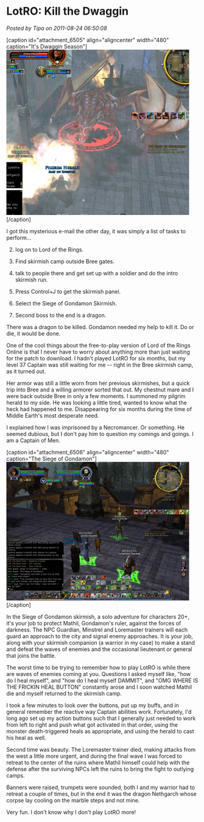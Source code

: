 # LotRO: Kill the Dwaggin

*Posted by Tipa on 2011-08-24 06:50:08*

[caption id="attachment\_6505" align="aligncenter" width="480" caption="It's Dwaggin Season"][![](../uploads/2011/08/lotroclient-2011-08-24-01-05-21-21-480x433.jpg "It's Dwaggin Season")](../uploads/2011/08/lotroclient-2011-08-24-01-05-21-21.jpg)[/caption]

I got this mysterious e-mail the other day, it was simply a list of tasks to perform...


 2. log on to Lord of the Rings.


 4. Find skirmish camp outside Bree gates.


 6. talk to people there and get set up with a soldier and do the intro
skirmish run.


 8. Press Control+J to get the skirmish panel.


 10. Select the Siege of Gondamon Skirmish.


 12. Second boss to the end is a dragon.




There was a dragon to be killed. Gondamon needed my help to kill it. Do or die, it would be done.

One of the cool things about the free-to-play version of Lord of the Rings Online is that I never have to worry about anything more than just waiting for the patch to download. I hadn't played LotRO for six months, but my level 37 Captain was still waiting for me -- right in the Bree skirmish camp, as it turned out.

Her armor was still a little worn from her previous skirmishes, but a quick trip into Bree and a willing armorer sorted that out. My chestnut mare and I were back outside Bree in only a few moments. I summoned my pilgrim herald to my side. He was looking a little tired, wanted to know what the heck had happened to me. Disappearing for six months during the time of Middle Earth's most desperate need.

I explained how I was imprisoned by a Necromancer. Or something. He seemed dubious, but I don't pay him to question my comings and goings. I am a Captain of Men.

[caption id="attachment\_6506" align="aligncenter" width="480" caption="The Siege of Gondamon"][![](../uploads/2011/08/lotroclient-2011-08-24-00-40-00-85-480x363.jpg "The Siege of Gondamon")](../uploads/2011/08/lotroclient-2011-08-24-00-40-00-85.jpg)[/caption]

In the Siege of Gondamon skirmish, a solo adventure for characters 20+, it's your job to protect Mathil, Gondamon's ruler, against the forces of darkness. The NPC Guardian, Minstrel and Loremaster trainers will each guard an approach to the city and signal enemy approaches. It is your job, along with your skirmish companion (a warrior in my case) to make a stand and defeat the waves of enemies and the occasional lieutenant or general that joins the battle.

The worst time to be trying to remember how to play LotRO is while there are waves of enemies coming at you. Questions I asked myself like, "how do I heal myself", and "how do I heal myself DAMMIT", and "OMG WHERE IS THE FRICKIN HEAL BUTTON" constantly arose and I soon watched Mathil die and myself returned to the skirmish camp.

I took a few minutes to look over the buttons, put up my buffs, and in general remember the reactive way Captain abilities work. Fortunately, I'd long ago set up my action buttons such that I generally just needed to work from left to right and push what got activated in that order, using the monster death-triggered heals as appropriate, and using the herald to cast his heal as well.

Second time was beauty. The Loremaster trainer died, making attacks from the west a little more urgent, and during the final wave I was forced to retreat to the center of the ruins where Mathil himself could help with the defense after the surviving NPCs left the ruins to bring the fight to outlying camps.

Banners were raised, trumpets were sounded, both I and my warrior had to retreat a couple of times, but in the end it was the dragon Nethgarch whose corpse lay cooling on the marble steps and not mine.

Very fun. I don't know why I don't play LotRO more!

